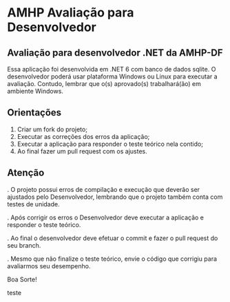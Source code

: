 # AMHP Avaliação para Desenvolvedor
## Avaliação para desenvolvedor .NET da AMHP-DF

Essa aplicação foi desenvolvida em .NET 6 com banco de dados sqlite. O desenvolvedor poderá usar plataforma Windows ou Linux para executar a avaliação. Contudo, lembrar que o(s) aprovado(s) trabalhará(ão) em ambiente Windows.

## Orientações

1. Criar um fork do projeto;
2. Executar as correções dos erros da aplicação;
3. Executar a aplicação para responder o teste teórico nela contido;
4. Ao final fazer um pull request com os ajustes.

## Atenção

. O projeto possui erros de compilação e execução que deverão ser ajustados pelo Desenvolvedor, lembrando que o projeto também conta com testes de unidade.

. Após corrigir os erros o Desenvolvedor deve executar a aplicação e responder o teste teórico.

. Ao final o desenvolvedor deve efetuar o commit e fazer o pull request do seu branch.

. Mesmo que não finalize o teste teórico, envie o código que corrigiu para avaliarmos seu desempenho.

Boa Sorte!

teste